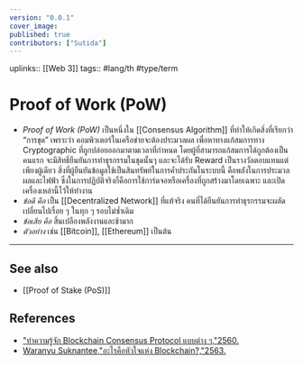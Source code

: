 ```yaml
---
version: "0.0.1"
cover_image:
published: true
contributors: ["Sutida"]
---
```

uplinks:: [[Web 3]]
tags:: #lang/th #type/term

# Proof of Work (PoW)
- *Proof of Work (PoW)* เป็นหนึ่งใน [[Consensus Algorithm]] ที่ทำให้เกิดสิ่งที่เรียกว่า “การขุด”  เพราะว่า คอมพิวเตอร์ในเครือข่ายจะต้องประมวลผล เพื่อหาทางแก้สมการทาง Cryptographic ที่ถูกปล่อยออกมาตามเวลาที่กำหนด โดยผู้ที่สามารถแก้สมการได้ถูกต้องเป็นคนแรก จะมีสิทธิ์ยืนยันการทำธุรกรรมในชุดนั้นๆ และจะได้รับ Reward เป็นรางวัลตอบแทนแต่เพียงผู้เดียว สิ่งที่ผู้ยืนยันข้อมูลใช้เป็นสินทรัพย์ในการค้ำประกันในระบบนี้ คือพลังในการประมวลผลและไฟฟ้า ซึ่งในการปฏิบัติจริงก็คือการใช้การ์ดจอหรือเครื่องที่ถูกสร้างมาโดยเฉพาะ และเปิดเครื่องเหล่านี้ไว้ให้ทำงาน
- *ข้อดี คือ* เป็น [[Decentralized Network]] ที่แท้จริง คนที่ได้ยืนยันการทำธุรกรรมจะผลัดเปลี่ยนไปเรื่อย ๆ ในทุก ๆ รอบไม่ซ้ำเดิม
- *ข้อเสีย คือ* สิ้นเปลืองพลังงานและช้ามาก 	
- *ตัวอย่าง*  เช่น  [[Bitcoin]], [[Ethereum]]  เป็นต้น
---
## See also
 - [[Proof of Stake (PoS)]]
## References
- ["ทำความรู้จัก Blockchain Consensus Protocol แบบต่าง ๆ,"2560.](https://nuuneoi.com/blog/blog.php?read_id=933)
- [Waranyu Suknantee,"อะไรคือหัวใจแห่ง Blockchain?,"2563.](https://medium.com/bitkub/consensus-algorithms-2d30ae933a02)
